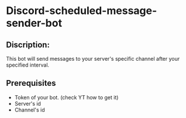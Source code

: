 # Discord-scheduled-message-sender-bot
## Discription:
This bot will send messages to your server's specific channel after your specified interval. 
## Prerequisites
- Token of your bot. (check YT how to get it)
- Server's id
- Channel's id
